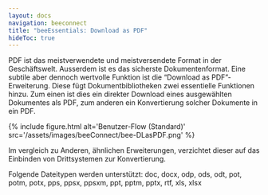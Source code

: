 ```yaml
---
layout: docs
navigation: beeconnect
title: "beeEssentials: Download as PDF"
hideToc: true
---
```

PDF ist das meistverwendete und meistversendete Format in der Geschäftswelt. Ausserdem ist es das sicherste Dokumentenformat.
Eine subtile aber dennoch wertvolle Funktion ist die “Download as PDF”-Erweiterung. Diese fügt Dokumentbibliotheken zwei essentielle Funktionen hinzu. Zum einen ist dies ein direkter Download eines ausgewählten Dokumentes als PDF, zum anderen ein Konvertierung solcher Dokumente in ein PDF.

{% include figure.html alt='Benutzer-Flow (Standard)' src='/assets/images/beeConnect/bee-DLasPDF.png' %}

Im vergleich zu Anderen, ähnlichen Erweiterungen, verzichtet dieser auf das Einbinden von Drittsystemen zur Konvertierung.

Folgende Dateitypen werden unterstützt: doc, docx, odp, ods, odt, pot, potm, potx, pps, ppsx, ppsxm, ppt, pptm, pptx, rtf, xls, xlsx